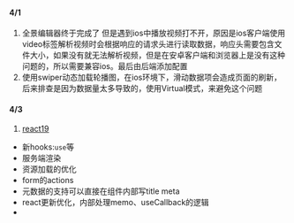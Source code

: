 #### 4/1
1. 全景编辑器终于完成了
但是遇到ios中播放视频打不开，原因是ios客户端使用video标签解析视频时会根据响应的请求头进行读取数据，响应头需要包含文件大小，如果没有就无法解析视频，但是在安卓客户端和浏览器上是没有这种问题的，所以需要兼容ios。最后由后端添加配置
2. 使用swiper动态加载轮播图，在ios环境下，滑动数据项会造成页面的刷新，后来排查是因为数据量太多导致的，使用Virtual模式，来避免这个问题


#### 4/3
1. [react19](https://mp.weixin.qq.com/s?__biz=MzU2MTIyNDUwMA==&mid=2247527975&idx=1&sn=f23965972081924a442221fb803e13cf&chksm=fc7e207ccb09a96a09cbc164bf17ad50b94777e3f7e2c60439ead2124c201264b78cc725905d#rd) 
 - 新hooks:`use`等
 - 服务端渲染
 - 资源加载的优化
 - form的actions
 - 元数据的支持可以直接在组件内部写title meta
 - react更新优化，内部处理memo、useCallback的逻辑
 - 